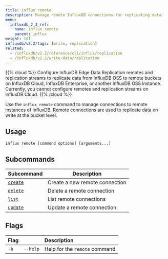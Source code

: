 ```yaml
---
title: influx remote
description: Manage remote InfluxDB connections for replicating data.
menu:
  influxdb_2_3_ref:
    name: influx remote
    parent: influx
weight: 101
influxdb/v2.2/tags: [write, replication]
related:
  - /influxdb/v2.2/reference/cli/influx/replication
  - /influxdb/v2.2/write-data/replication
---
```


{{% cloud %}}
Configure InfluxDB Edge Data Replication remotes and replication streams to replicate data from InfluxDB OSS to remote buckets on InfluxDB Cloud, InfluxDB Enterprise, or another InfluxDB OSS instance. Currently, you cannot configure remotes and replication streams on InfluxDB Cloud.
{{% /cloud %}}

Use the `influx remote` command to manage connections to remote instances of InfluxDB.
Remote connections are used to replicate data on write at the bucket level.

## Usage
```
influx remote [commond options] [arguments...]
```

## Subcommands

|  Subcommand                                                 |  Description                           |
|:--------------------------------------------------------------|--------------------------------------|
| [`create`](/influxdb/v2.2/reference/cli/influx/remote/create) | Create a new remote connection       |
| [`delete`](/influxdb/v2.2/reference/cli/influx/remote/delete) | Delete a remote connection |
| [`list`](/influxdb/v2.2/reference/cli/influx/remote/list)     | List remote connections          |
| [`update`](/influxdb/v2.2/reference/cli/influx/remote/update) | Update a remote connection |

## Flags
| Flag |          | Description                   |
|:-----|:---------|:------------------------------|
| `-h` | `--help` | Help for the `remote` command |
